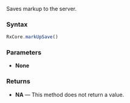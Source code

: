 Saves markup to the server.

### Syntax

```typescript
RxCore.markUpSave()
```

### Parameters

- **None**

### Returns

- **NA** — This method does not return a value.
